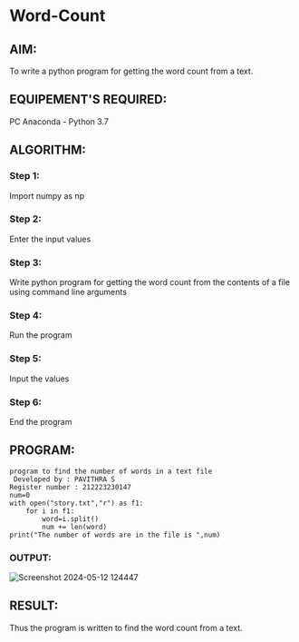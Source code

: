 # Word-Count
## AIM:
To write a python program for getting the word count from a text.
## EQUIPEMENT'S REQUIRED: 
PC Anaconda - Python 3.7
## ALGORITHM: 
### Step 1:
Import numpy as np
### Step 2: 
 Enter the input values
### Step 3: 
Write python program for getting the word count from the contents of a file using command line arguments
### Step 4:  
Run the program
### Step 5: 
Input the values
### Step 6: 
End the program


## PROGRAM:
```
program to find the number of words in a text file
 Developed by : PAVITHRA S
Register number : 212223230147
num=0
with open("story.txt","r") as f1:
    for i in f1:
        word=i.split()
        num += len(word)
print("The number of words are in the file is ",num)             
```

### OUTPUT:
![Screenshot 2024-05-12 124447](https://github.com/pavithraselvaraj30/Word-Count/assets/149366880/df37ab6a-e99e-4b2f-842b-18875f7342a2)



## RESULT:
Thus the program is written to find the word count from a text.
